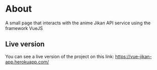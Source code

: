 # About

A small page that interacts with the anime Jikan API service using the framework VueJS

## Live version

You can see a live version of the project on this link: https://vue-jikan-app.herokuapp.com/
